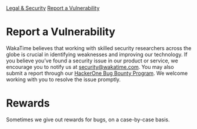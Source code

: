 <div class="legal-nav">
  <a href="/legal">Legal & Security</a> <a href="./report-vulnerability">Report a Vulnerability</a>
</div>

# Report a Vulnerability

WakaTime believes that working with skilled security researchers across the globe is crucial in identifying weaknesses and improving our technology.
If you believe you’ve found a security issue in our product or service, we encourage you to notify us at [security@wakatime.com](mailto:security@wakatime.com).
You may also submit a report through our [HackerOne Bug Bounty Program](https://hackerone.com/wakatime).
We welcome working with you to resolve the issue promptly.

# Rewards
Sometimes we give out rewards for bugs, on a case-by-case basis.
